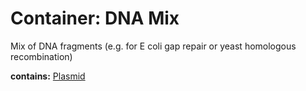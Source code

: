 # Container: DNA Mix

Mix of DNA fragments (e.g. for E coli gap repair or yeast homologous recombination)

  **contains:** <a href='#' onclick='easy_select("Sample Types", "Plasmid")'>Plasmid</a>

